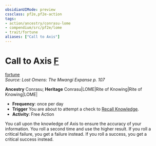 ```yaml
---
obsidianUIMode: preview
cssclass: pf2e,pf2e-action
tags:
- action/ancestry/conrasu-lome
- compendium/src/pf2e/lome
- trait/fortune
aliases: ["Call to Axis"]
---
```

# Call to Axis [F](/rules/core-rulebook/chapter-9-playing-the-game.md#Actions "Free Action")
[fortune](/rules/traits/fortune.md)  
*Source: Lost Omens: The Mwangi Expanse p. 107*  

**Ancestry** Conrasu; **Heritage** Conrasu|LOME|Rite of Knowing|Rite of Knowing|LOME|
- **Frequency**: once per day
- **Trigger** You are about to attempt a check to [Recall Knowledge](/rules/actions/recall-knowledge.md).
- **Activity**: Free Action

You call upon the knowledge of Axis to ensure the accuracy of your information. You roll a second time and use the higher result. If you roll a critical failure, you get a failure instead. If you roll a success, you get a critical success instead.
